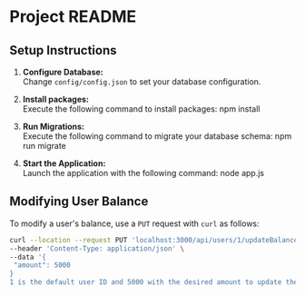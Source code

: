 # Project README

## Setup Instructions

1. **Configure Database:**  
   Change `config/config.json` to set your database configuration.

2. **Install packages:**  
   Execute the following command to install packages:
npm install

3. **Run Migrations:**  
   Execute the following command to migrate your database schema:
npm run migrate

4. **Start the Application:**  
Launch the application with the following command:
node app.js

## Modifying User Balance

To modify a user's balance, use a `PUT` request with `curl` as follows:

```bash
curl --location --request PUT 'localhost:3000/api/users/1/updateBalance' \
--header 'Content-Type: application/json' \
--data '{
 "amount": 5000
}
1 is the default user ID and 5000 with the desired amount to update the user's balance accordingly.
